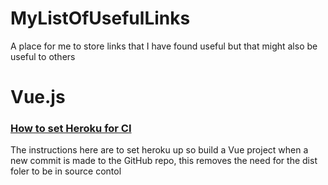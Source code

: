 # MyListOfUsefulLinks
A place for me to store links that I have found useful but that might also be useful to others

# Vue.js
### [How to set Heroku for CI](http://www.travisluong.com/how-to-deploy-a-vue-js-app-to-heroku/)
The instructions here are to set heroku up so build a Vue project when a new commit is made to the GitHub repo, this removes the need for the dist foler to be in source contol 
